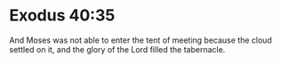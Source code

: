 # Exodus 40:35

And Moses was not able to enter the tent of meeting because the cloud settled on it, and the glory of the Lord filled the tabernacle.

